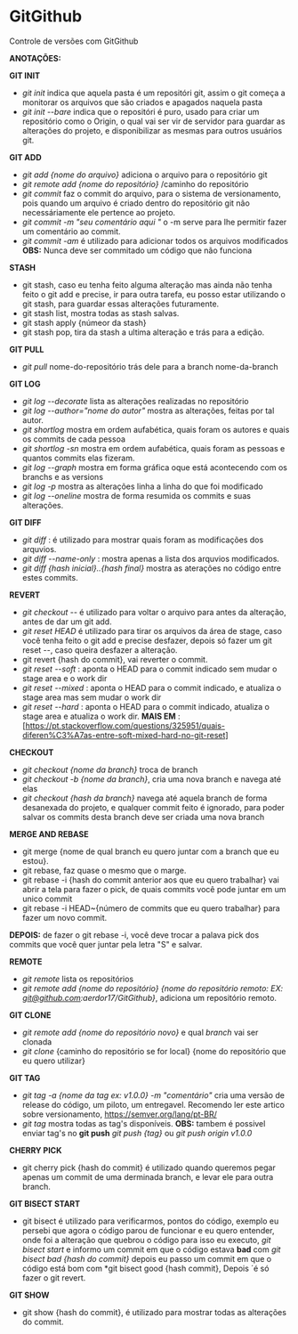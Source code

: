 # GitGithub
Controle de versões com GitGithub

**ANOTAÇÕES:**

**GIT INIT**
- *git init* indica que aquela pasta é um repositóri git, assim o git começa a monitorar os arquivos que são criados e apagados naquela pasta
- *git init --bare* indica que o repositóri é puro, usado para criar um repositório como o Origin, o qual vai ser vir de servidor para guardar as alterações
	do projeto, e disponibilizar as mesmas para outros usuários git.
	
**GIT ADD**
- *git add {nome do arquivo}* adiciona o arquivo para o repositório git
- *git remote add {nome do repositório}* /caminho do repositório
- *git commit* faz o commit do arquivo, para o sistema de versionamento, pois quando um arquivo é criado dentro do repositório git
	não necessáriamente ele pertence ao projeto.
- *git commit -m "seu comentário aqui "* o -m serve para lhe permitir fazer um comentário ao commit.
- *git commit -am* é utilizado para adicionar todos os arquivos modificados
	**OBS:** Nunca deve ser commitado um código que não funciona
	
**STASH**
- git stash, caso eu tenha feito alguma alteração mas ainda não tenha feito o git add e precise, ir para outra tarefa, eu posso estar utilizando o git stash, para guardar essas alterações futuramente.
- git stash list, mostra todas as stash salvas.
- git stash apply {númeor da stash}
- git stash pop, tira da stash a ultima alteração e trás para a edição.
	
**GIT PULL**
- *git pull* nome-do-repositório trás dele para a  branch nome-da-branch


**GIT LOG**
- *git log --decorate* lista as alterações realizadas no repositório
- *git log --author="nome do autor"* mostra as alterações, feitas por tal autor.
- *git shortlog* mostra em ordem aufabética, quais foram os autores e quais os commits de cada pessoa
- *git shortlog -sn* mostra em ordem aufabética, quais foram as pessoas e quantos commits elas fizeram.
- *git log --graph* mostra em forma gráfica oque está acontecendo com os branchs e as versions
- *git log -p* mostra as alterações linha a linha do que foi modificado
- *git log --oneline* mostra de forma resumida os commits e suas alterações. 

**GIT DIFF**
- *git diff* : é utilizado para mostrar quais foram as modificações dos arquvios.
- *git diff --name-only* : mostra apenas a lista dos arquvios modificados.
- *git diff {hash inicial}..{hash final}* mostra as aterações no código entre estes commits.

**REVERT**
- *git checkout -- <nome do arquivo>*  é utilizado para voltar o arquivo para antes da alteração, antes de dar um git add.
- *git reset HEAD <nome do arquivo>*  é utilizado para tirar os arquivos da área de stage, caso você tenha feito o git add e precise desfazer, depois só fazer um git reset --<nome do arquivo>, caso queira desfazer a alteração.
- git revert {hash do commit}, vai reverter o commit.
- *git reset --soft*  : aponta o HEAD para o commit indicado sem mudar o stage area e o work dir
- *git reset --mixed* : aponta o HEAD para o commit indicado, e atualiza o stage area mas sem mudar o work dir
- *git reset --hard* : aponta o HEAD para o commit indicado, atualiza o stage area e atualiza o work dir. 
**MAIS EM** : [https://pt.stackoverflow.com/questions/325951/quais-diferen%C3%A7as-entre-soft-mixed-hard-no-git-reset]
	

**CHECKOUT**
- *git checkout {nome da branch}* troca de branch
- *git checkout -b {nome da branch}*, cria uma nova branch e navega até elas
- *git checkout {hash da branch}* navega até aquela branch de forma desanexada do projeto, e qualquer commit feito é ignorado, para poder salvar os commits desta branch deve ser  criada uma nova branch

**MERGE AND REBASE**
-  git merge {nome de qual branch eu quero juntar com a branch que eu estou}.
-  git rebase, faz quase o mesmo que o marge.
-  git rebase -i {hash do commit anterior aos que eu quero trabalhar} vai abrir a tela para fazer o pick, de quais commits você pode juntar em um unico commit
-  git rebase -i HEAD~{número de commits que eu quero trabalhar} para fazer um novo commit.

**DEPOIS:** de fazer o git rebase -i, você deve trocar a palava pick dos commits que você quer juntar pela letra "S" e salvar. 

**REMOTE** 
- *git remote* lista os repositórios 
- *git remote add {nome do repositório} {nome do repositório remoto: EX: git@github.com:aerdor17/GitGithub}*, adiciona um repositório remoto.

**GIT CLONE**
- *git remote add {nome do repositório novo}* e qual *branch* vai ser clonada
- *git clone* {caminho do repositório se for local} {nome do repositório que eu quero utilizar}

**GIT TAG**
- *git tag -a {nome da tag ex: v1.0.0} -m "comentário"* cria uma versão de release do código, um piloto, um entregavel. 
	Recomendo ler este artico sobre versionamento, https://semver.org/lang/pt-BR/
- *git tag* mostra todas as tag's disponíveis.
**OBS:** tambem é possivel enviar tag's no **git push** *git push {tag}* ou *git push origin v1.0.0*
	
	
**CHERRY PICK**
- git cherry pick {hash do commit} é utilizado quando queremos pegar apenas um commit de uma derminada branch, e levar ele para outra branch.
	
**GIT BISECT START**
- git bisect é utilizado para verificarmos, pontos do código, exemplo eu persebi que agora o código parou de funcionar e eu quero entender, onde foi a alteração que quebrou  o código para isso eu executo, *git bisect start* e informo um commit em que o código estava **bad** com *git bisect bad {hash do commit}* depois eu passo um commit em que o código está bom com *git bisect good {hash commit}, Depois ´é só fazer o git revert.
	
**GIT SHOW**
- git show {hash do commit}, é utilizado para mostrar todas as alterações do commit.


	

